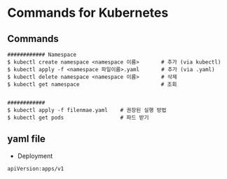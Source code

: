 # Commands for Kubernetes

## Commands
```
############ Namespace
$ kubectl create namespace <namespace 이름>       # 추가 (via kubectl)
$ kubectl apply -f <namespace 파일이름>.yaml       # 추가 (via .yaml)
$ kubectl delete namespace <namespace 이름>       # 삭제
$ kubectl get namespace                          # 조회
 

############
$ kubectl apply -f filenmae.yaml    # 권장된 실행 방법
$ kubectl get pods                  # 파드 받기
```

## yaml file
- Deployment
```
apiVersion:apps/v1

```